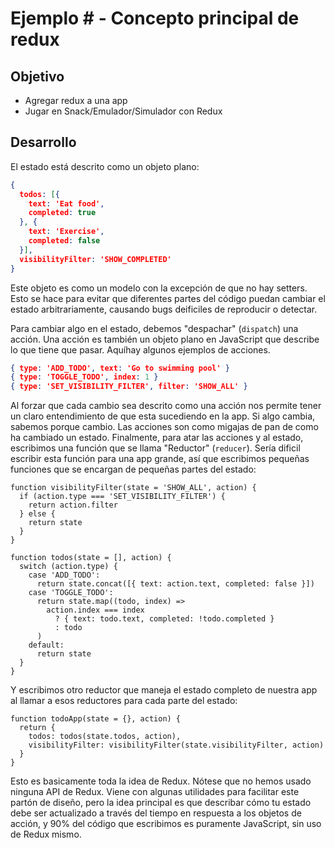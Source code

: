 # Ejemplo # - Concepto principal de redux

## Objetivo

* Agregar redux a una app
* Jugar en Snack/Emulador/Simulador con Redux
## Desarrollo

El estado está descrito como un objeto plano:

```JSON
{
  todos: [{
    text: 'Eat food',
    completed: true
  }, {
    text: 'Exercise',
    completed: false
  }],
  visibilityFilter: 'SHOW_COMPLETED'
}
```

Este objeto es como un modelo con la excepción de que no hay setters. Esto se hace para evitar que diferentes partes del código puedan cambiar el estado arbitrariamente, causando bugs deificiles de reproducir o detectar.

Para cambiar algo en el estado, debemos "despachar" (`dispatch`) una acción. Una acción es también un objeto plano en JavaScript que describe lo que tiene que pasar. Aquíhay algunos ejemplos de acciones.

```JSON
{ type: 'ADD_TODO', text: 'Go to swimming pool' }
{ type: 'TOGGLE_TODO', index: 1 }
{ type: 'SET_VISIBILITY_FILTER', filter: 'SHOW_ALL' }
```

Al forzar que cada cambio sea descrito como una acción nos permite tener un claro entendimiento de que esta sucediendo en la app. Si algo cambia, sabemos porque cambio. Las acciones son como migajas de pan de como ha cambiado un estado. Finalmente, para atar las acciones y al estado, escribimos una función que se llama "Reductor" (`reducer`). Sería dificil escribir esta función para una app grande, así que escribimos pequeñas funciones que se encargan de pequeñas partes del estado:

```JS
function visibilityFilter(state = 'SHOW_ALL', action) {
  if (action.type === 'SET_VISIBILITY_FILTER') {
    return action.filter
  } else {
    return state
  }
}

function todos(state = [], action) {
  switch (action.type) {
    case 'ADD_TODO':
      return state.concat([{ text: action.text, completed: false }])
    case 'TOGGLE_TODO':
      return state.map((todo, index) =>
        action.index === index
          ? { text: todo.text, completed: !todo.completed }
          : todo
      )
    default:
      return state
  }
}
```

Y escribimos otro reductor que maneja el estado completo de nuestra app al llamar a esos reductores para cada parte del estado:

```JS
function todoApp(state = {}, action) {
  return {
    todos: todos(state.todos, action),
    visibilityFilter: visibilityFilter(state.visibilityFilter, action)
  }
}
```

Esto es basicamente toda la idea de Redux. Nótese que no hemos usado ninguna API de Redux. Viene con algunas utilidades para facilitar este partón de diseño, pero la idea principal es que describar cómo tu estado debe ser actualizado a través del tiempo en respuesta a los objetos de acción, y 90% del código que escribimos es puramente JavaScript, sin uso de Redux mismo.





